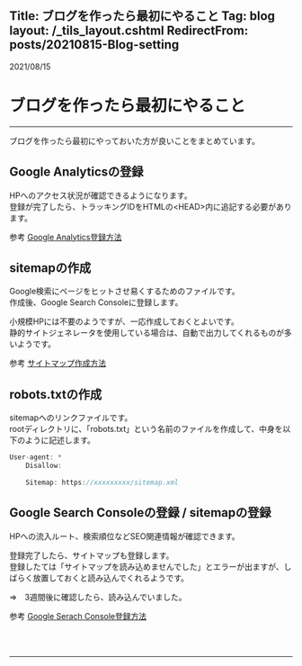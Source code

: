 Title: ブログを作ったら最初にやること
Tag: blog
layout: /_tils_layout.cshtml
RedirectFrom: posts/20210815-Blog-setting
---

2021/08/15
# ブログを作ったら最初にやること

---

ブログを作ったら最初にやっておいた方が良いことをまとめています。

## Google Analyticsの登録

HPへのアクセス状況が確認できるようになります。  
登録が完了したら、トラッキングIDをHTMLの\<HEAD>内に追記する必要があります。

参考<span class="link"></span> [Google Analytics登録方法](https://blog.siteanatomy.com/register-google-analytics/)

## sitemapの作成
Google検索にページをヒットさせ易くするためのファイルです。  
作成後、Google Search Consoleに登録します。

小規模HPには不要のようですが、一応作成しておくとよいです。  
静的サイトジェネレータを使用している場合は、自動で出力してくれるものが多いようです。

参考<span class="link"></span> [サイトマップ作成方法](https://ferret-plus.com/curriculums/3580)

## robots.txtの作成
sitemapへのリンクファイルです。  
rootディレクトリに、「robots.txt」という名前のファイルを作成して、中身を以下のように記述します。

```C#
User-agent: *
    Disallow:
    
    Sitemap: https://xxxxxxxxx/sitemap.xml
```

## Google Search Consoleの登録 / sitemapの登録
HPへの流入ルート、検索順位などSEO関連情報が確認できます。  

登録完了したら、サイトマップも登録します。  
登録したては「サイトマップを読み込めませんでした」とエラーが出ますが、しばらく放置しておくと読み込んでくれるようです。

⇒　3週間後に確認したら、読み込んでいました。

参考<span class="link"></span> [Google Serach Console登録方法](http://faster-than-the-sol.blogspot.com/2020/10/github-listing.html)

<br>
<br>

---
